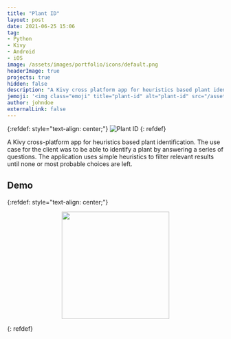 ```yaml
---
title: "Plant ID"
layout: post
date: 2021-06-25 15:06
tag: 
- Python
- Kivy
- Android
- iOS
image: /assets/images/portfolio/icons/default.png
headerImage: true
projects: true
hidden: false
description: "A Kivy cross platform app for heuristics based plant identification"
jemoji: '<img class="emoji" title="plant-id" alt="plant-id" src="/assets/images/portfolio/icons/default.png" height="20" width="20" align="absmiddle">'
author: johndoe
externalLink: false
---
```


{:refdef: style="text-align: center;"}
![Plant ID](/assets/images/portfolio/kivy-plant-id.jpg)
{: refdef}

A Kivy cross-platform app for heuristics based plant identification. The use case for the client was to be able to identify a plant by answering a series of questions. The application uses simple heuristics to filter relevant results until none or most probable choices are left.

## Demo

{:refdef: style="text-align: center;"}

<p align="center">
<img src="/assets/images/portfolio/plant-id-demo.gif" width="250px">
</p>
{: refdef}
